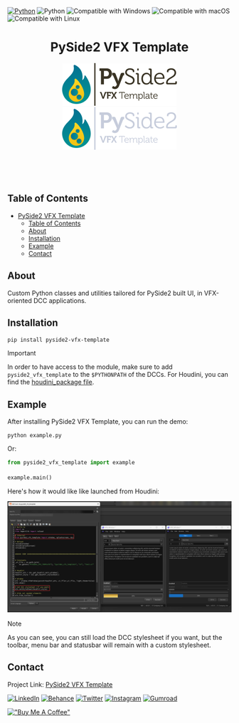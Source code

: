 <p align="left">
  <a href="https://www.python.org">
  <img src="https://img.shields.io/badge/-Python-FFD43B?style=for-the-badge&logo=python" alt="Python"/></a>
  <img src="https://img.shields.io/badge/-PySide-284821?style=for-the-badge&logo=qt" alt="Python"/></a>
  <img src="https://img.shields.io/badge/-Windows-00A4EF?style=for-the-badge&logo=windows" alt="Compatible with Windows"/></a>
  <img src="https://img.shields.io/badge/-macOS-000000?style=for-the-badge&logo=apple" alt="Compatible with macOS"/></a>
  <img src="https://img.shields.io/badge/-Linux-E95420?style=for-the-badge&logo=linux" alt="Compatible with Linux"/></a>
</p>

<div align="center">

# PySide2 VFX Template

[![Logo](./docs/images/pyside2_vfx_template_logo_large_dark.svg#gh-light-mode-only)](https://github.com/healkeiser/pyside2_vfx_template)
[![Logo](./docs/images/pyside2_vfx_template_logo_large_light.svg#gh-dark-mode-only)](https://github.com/healkeiser/pyside2_vfx_template)

</div>

<br/><br/><br/>



<!-- TABLE OF CONTENTS -->
## Table of Contents
<!--ts-->
- [PySide2 VFX Template](#pyside2-vfx-template)
  - [Table of Contents](#table-of-contents)
  - [About](#about)
  - [Installation](#installation)
  - [Example](#example)
  - [Contact](#contact)
<!--te-->



<!-- ABOUT -->
## About

Custom Python classes and utilities tailored for PySide2 built UI, in VFX-oriented DCC applications.

<!-- INSTALLATION -->
## Installation

``` shell
pip install pyside2-vfx-template
```

> [!IMPORTANT]
> In order to have access to the module, make sure to add `pyside2_vfx_template` to the `$PYTHONPATH` of the DCCs. For Houdini, you can find the [houdini_package file](./houdini_package.json).



<!-- EXAMPLE -->
## Example

After installing PySide2 VFX Template, you can run the demo:

``` shell
python example.py
```
Or:
``` python
from pyside2_vfx_template import example

example.main()
```

Here's how it would like like launched from Houdini:

![Screenshot](./docs/images/LWpoFDJlzh.png)

> [!NOTE]
> As you can see, you can still load the DCC stylesheet if you want, but the toolbar, menu bar and statusbar will remain with a custom stylesheet.



<!-- CONTACT -->
## Contact

Project Link: [PySide2 VFX Template](https://github.com/healkeiser/pyside2_vfx_template)

<p align='left'>
  <a href="https://www.linkedin.com/in/valentin-beaumont">
  <img src="https://img.shields.io/badge/-LinkedIn-0A66C2?style=for-the-badge&logo=linkedin" alt="LinkedIn"/></a>
  <a href="https://www.behance.net/el1ven">
  <img src="https://img.shields.io/badge/-Behance-313131?style=for-the-badge&logo=behance" alt="Behance"/></a>
  <a href="https://twitter.com/valentinbeaumon">
  <img src="https://img.shields.io/badge/-Twitter-E1E8ED?style=for-the-badge&logo=twitter" alt="Twitter"/></a>
  <a href="https://www.instagram.com/val.beaumontart">
  <img src="https://img.shields.io/badge/-Instagram-85255b?style=for-the-badge&logo=instagram" alt="Instagram"/></a>
  <a href="https://healkeiser.gumroad.com/subscribe">
  <img src="https://img.shields.io/badge/-Gumroad-20151f?style=for-the-badge&logo=gumroad" alt="Gumroad"/></a>
</p>

[!["Buy Me A Coffee"](https://www.buymeacoffee.com/assets/img/custom_images/yellow_img.png)](https://www.buymeacoffee.com/healkeiser)


